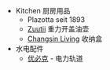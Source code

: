- Kitchen 厨房用品
	- Plazotta seit 1893
	- [Zuutii](#Zuutii) 重力开盖油壶
	- [Changsin Living](#Changsin%20Living) 收纳盒
- 水电配件
	- [优必克](http://www.eubiq.net/products/1/1#) - 电力轨道